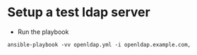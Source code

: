 # Setup a test ldap server

  * Run the playbook
  ```
  ansible-playbook -vv openldap.yml -i openldap.example.com,
  ```
